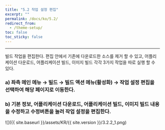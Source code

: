 ```yaml
---
title: "5.2 작업 설정 편집"
excerpt: ""
permalink: /docs/ko/5.2/
redirect_from:
  - /theme-setup/
toc: false
toc_sticky: false
---
```


---
빌드 작업을 편집한다. 편집 안에서 기존에 다운로드한 소스를 제거 할 수 있고, 어플리케이션 다운로드, 어플리케이션 빌드, 이미지 빌드 각각 3가지 작업을 따로 실행 할 수 있다.

### a\) 좌측 메인 메뉴 → 빌드 → 빌드 액션 메뉴\(활성화\) → 작업 설정 편집을 선택하여 해당 페이지로 이동한다.
### b\) 기본 정보, 어플리케이션 다운로드, 어플리케이션 빌드, 이미지 빌드 내용을 수정하고 수정버튼을 눌러 작업 설정을 편집한다.
![]({{ site.baseurl }}/assets/KR/{{ site.version }}/3.2.2_1.png)


